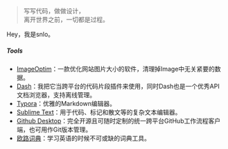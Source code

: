 > 写写代码，做做设计，  
> 离开世界之前，一切都是过程。

Hey，我是snlo。

##### Tools

- <a href= "https://imageoptim.com/" target="_blank">ImageOptim</a>：一款优化网站图片大小的软件，清理掉Image中无关紧要的数据。
- <a href= "https://kapeli.com/dash" target="_blank">Dash</a>：我把它当跨平台的代码片段插件来使用，同时Dash也是一个优秀API文档浏览器，支持离线管理。
- <a href= "https://www.typora.io" target="_blank">Typora</a>：优雅的Markdown编辑器。
- <a href= "https://www.sublimetext.com" target="_blank">Sublime Text</a>：用于代码、标记和散文等的复杂文本编辑器。
- <a href= "https://desktop.github.com/" target="_blank">Github Desktop</a>：完全开源且可随时定制的统一跨平台GitHub工作流程客户端，也可用作Git版本管理。
- <a href= "https://www.eudic.net/v4/en/app/eudic" target="_blank">欧路词典</a>：学习英语的时候不可或缺的词典工具。

